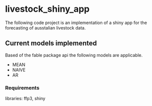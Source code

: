 # livestock_shiny_app

The following code project is an implementation of a shiny app for the forecasting of ausstalian livestock data.

## Current models implemented
Based of the fable package api the following models are applicable.

- MEAN
- NAIVE
- AR

### Requirements
libraries: ffp3, shiny